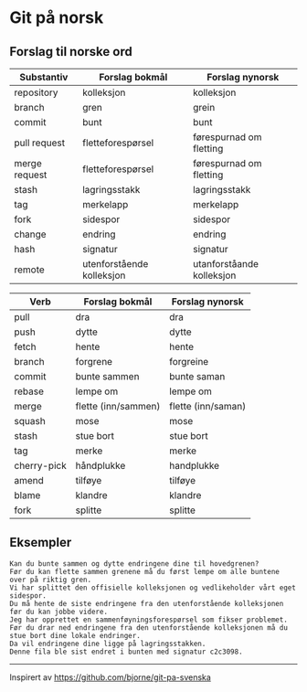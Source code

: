 # Git på norsk

## Forslag til norske ord

| Substantiv    | Forslag bokmål            | Forslag nynorsk           |
|---------------|---------------------------|---------------------------|
| repository    | kolleksjon                | kolleksjon                |
| branch        | gren                      | grein                     |
| commit        | bunt                      | bunt                      |
| pull request  | fletteforespørsel         | førespurnad om fletting   |
| merge request | fletteforespørsel         | førespurnad om fletting   |
| stash         | lagringsstakk             | lagringsstakk             |
| tag           | merkelapp                 | merkelapp                 |
| fork          | sidespor                  | sidespor                  |
| change        | endring                   | endring                   |
| hash          | signatur                  | signatur                  |
| remote        | utenforstående kolleksjon | utanforståande kolleksjon |

| Verb        | Forslag bokmål      | Forslag nynorsk    |
|-------------|---------------------|--------------------|
| pull        | dra                 | dra                |
| push        | dytte               | dytte              |
| fetch       | hente               | hente              |
| branch      | forgrene            | forgreine          |
| commit      | bunte sammen        | bunte saman        |
| rebase      | lempe om            | lempe om           |
| merge       | flette (inn/sammen) | flette (inn/saman) |
| squash      | mose                | mose               |
| stash       | stue bort           | stue bort          |
| tag         | merke               | merke              |
| cherry-pick | håndplukke          | handplukke         |
| amend       | tilføye             | tilføye            |
| blame       | klandre             | klandre            |
| fork        | splitte             | splitte            |

## Eksempler
```
Kan du bunte sammen og dytte endringene dine til hovedgrenen?
Før du kan flette sammen grenene må du først lempe om alle buntene over på riktig gren.
Vi har splittet den offisielle kolleksjonen og vedlikeholder vårt eget sidespor.
Du må hente de siste endringene fra den utenforstående kolleksjonen før du kan jobbe videre.
Jeg har opprettet en sammenføyningsforespørsel som fikser problemet.
Før du drar ned endringene fra den utenforstående kolleksjonen må du stue bort dine lokale endringer.
Da vil endringene dine ligge på lagringsstakken.
Denne fila ble sist endret i bunten med signatur c2c3098.
```

---

Inspirert av https://github.com/bjorne/git-pa-svenska
